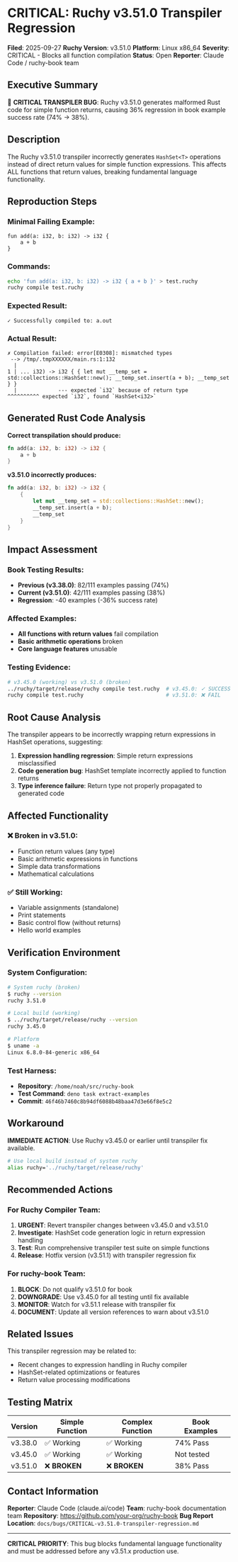 # CRITICAL: Ruchy v3.51.0 Transpiler Regression

**Filed**: 2025-09-27
**Ruchy Version**: v3.51.0
**Platform**: Linux x86_64
**Severity**: CRITICAL - Blocks all function compilation
**Status**: Open
**Reporter**: Claude Code / ruchy-book team

## Executive Summary

🚨 **CRITICAL TRANSPILER BUG**: Ruchy v3.51.0 generates malformed Rust code for simple function returns, causing 36% regression in book example success rate (74% → 38%).

## Description

The Ruchy v3.51.0 transpiler incorrectly generates `HashSet<T>` operations instead of direct return values for simple function expressions. This affects ALL functions that return values, breaking fundamental language functionality.

## Reproduction Steps

### Minimal Failing Example:
```ruchy
fun add(a: i32, b: i32) -> i32 {
    a + b
}
```

### Commands:
```bash
echo 'fun add(a: i32, b: i32) -> i32 { a + b }' > test.ruchy
ruchy compile test.ruchy
```

### Expected Result:
```
✓ Successfully compiled to: a.out
```

### Actual Result:
```
✗ Compilation failed: error[E0308]: mismatched types
 --> /tmp/.tmpXXXXXX/main.rs:1:132
  |
1 | ... i32) -> i32 { { let mut __temp_set = std::collections::HashSet::new(); __temp_set.insert(a + b); __temp_set } }
  |             --- expected `i32` because of return type                     ^^^^^^^^^^ expected `i32`, found `HashSet<i32>`
```

## Generated Rust Code Analysis

**Correct transpilation should produce:**
```rust
fn add(a: i32, b: i32) -> i32 {
    a + b
}
```

**v3.51.0 incorrectly produces:**
```rust
fn add(a: i32, b: i32) -> i32 {
    {
        let mut __temp_set = std::collections::HashSet::new();
        __temp_set.insert(a + b);
        __temp_set
    }
}
```

## Impact Assessment

### Book Testing Results:
- **Previous (v3.38.0)**: 82/111 examples passing (74%)
- **Current (v3.51.0)**: 42/111 examples passing (38%)
- **Regression**: -40 examples (-36% success rate)

### Affected Examples:
- **All functions with return values** fail compilation
- **Basic arithmetic operations** broken
- **Core language features** unusable

### Testing Evidence:
```bash
# v3.45.0 (working) vs v3.51.0 (broken)
../ruchy/target/release/ruchy compile test.ruchy  # v3.45.0: ✓ SUCCESS
ruchy compile test.ruchy                          # v3.51.0: ❌ FAIL
```

## Root Cause Analysis

The transpiler appears to be incorrectly wrapping return expressions in HashSet operations, suggesting:

1. **Expression handling regression**: Simple return expressions misclassified
2. **Code generation bug**: HashSet template incorrectly applied to function returns
3. **Type inference failure**: Return type not properly propagated to generated code

## Affected Functionality

### ❌ Broken in v3.51.0:
- Function return values (any type)
- Basic arithmetic expressions in functions
- Simple data transformations
- Mathematical calculations

### ✅ Still Working:
- Variable assignments (standalone)
- Print statements
- Basic control flow (without returns)
- Hello world examples

## Verification Environment

### System Configuration:
```bash
# System ruchy (broken)
$ ruchy --version
ruchy 3.51.0

# Local build (working)
$ ../ruchy/target/release/ruchy --version
ruchy 3.45.0

# Platform
$ uname -a
Linux 6.8.0-84-generic x86_64
```

### Test Harness:
- **Repository**: `/home/noah/src/ruchy-book`
- **Test Command**: `deno task extract-examples`
- **Commit**: `46f46b7460c8b94df6088b48baa47d3e66f8e5c2`

## Workaround

**IMMEDIATE ACTION**: Use Ruchy v3.45.0 or earlier until transpiler fix available.

```bash
# Use local build instead of system ruchy
alias ruchy='../ruchy/target/release/ruchy'
```

## Recommended Actions

### For Ruchy Compiler Team:
1. **URGENT**: Revert transpiler changes between v3.45.0 and v3.51.0
2. **Investigate**: HashSet code generation logic in return expression handling
3. **Test**: Run comprehensive transpiler test suite on simple functions
4. **Release**: Hotfix version (v3.51.1) with transpiler regression fix

### For ruchy-book Team:
1. **BLOCK**: Do not qualify v3.51.0 for book
2. **DOWNGRADE**: Use v3.45.0 for all testing until fix available
3. **MONITOR**: Watch for v3.51.1 release with transpiler fix
4. **DOCUMENT**: Update all version references to warn about v3.51.0

## Related Issues

This transpiler regression may be related to:
- Recent changes to expression handling in Ruchy compiler
- HashSet-related optimizations or features
- Return value processing modifications

## Testing Matrix

| Version | Simple Function | Complex Function | Book Examples |
|---------|----------------|------------------|---------------|
| v3.38.0 | ✅ Working     | ✅ Working       | 74% Pass      |
| v3.45.0 | ✅ Working     | ✅ Working       | Not tested    |
| v3.51.0 | ❌ **BROKEN**  | ❌ **BROKEN**    | 38% Pass      |

## Contact Information

**Reporter**: Claude Code (claude.ai/code)
**Team**: ruchy-book documentation team
**Repository**: https://github.com/your-org/ruchy-book
**Bug Report Location**: `docs/bugs/CRITICAL-v3.51.0-transpiler-regression.md`

---

**CRITICAL PRIORITY**: This bug blocks fundamental language functionality and must be addressed before any v3.51.x production use.